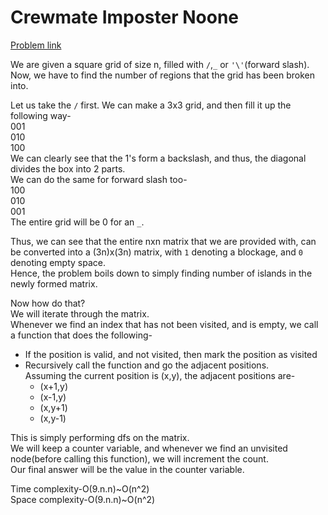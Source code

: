 # Crewmate Imposter Noone

[Problem link](https://github.com/dscnsec/DSC-NSEC-Algorithms/blob/master/9.%20Graph/crewmate_impostor_noone/crewmate-impostor_noone.md)

We are given a square grid of size n, filled with `/`,`_` or `'\'`(forward slash).<br>
Now, we have to find the number of regions that the grid has been broken into.

Let us take the `/` first. We can make a 3x3 grid, and then fill it up the following way-<br>
001<br>
010<br>
100<br>
We can clearly see that the 1's form a backslash, and thus, the diagonal divides the box into 2 parts.<br>
We can do the same for forward slash too-<br>
100<br>
010<br>
001<br>
The entire grid will be 0 for an `_`.

Thus, we can see that the entire nxn matrix that we are provided with, can be converted into a (3n)x(3n) matrix, with `1` denoting a blockage, and `0` denoting empty space.<br>
Hence, the problem boils down to simply finding number of islands in the newly formed matrix.<br>

Now how do that?<br>
We will iterate through the matrix.<br>
Whenever we find an index that has not been visited, and is empty, we call a function that does the following-<br>
* If the position is valid, and not visited, then mark the position as visited
* Recursively call the function and go the adjacent positions.<br>
Assuming the current position is (x,y), the adjacent positions are-
  * (x+1,y)
  * (x-1,y)
  * (x,y+1)
  * (x,y-1)
    
This is simply performing dfs on the matrix.<br>
We will keep a counter variable, and whenever we find an unvisited node(before calling this function), we will increment the count.<br>
Our final answer will be the value in the counter variable.<br>

Time complexity-O(9.n.n)~O(n^2)<br>
Space complexity-O(9.n.n)~O(n^2)

